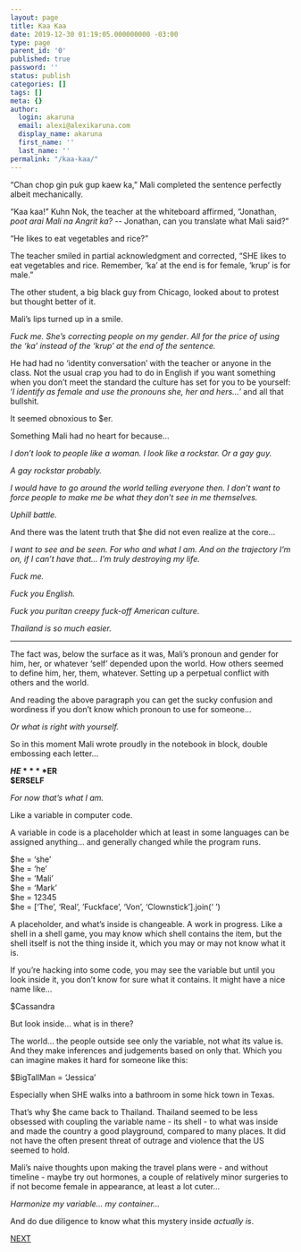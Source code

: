 ```yaml
---
layout: page
title: Kaa Kaa
date: 2019-12-30 01:19:05.000000000 -03:00
type: page
parent_id: '0'
published: true
password: ''
status: publish
categories: []
tags: []
meta: {}
author:
  login: akaruna
  email: alexi@alexikaruna.com
  display_name: akaruna
  first_name: ''
  last_name: ''
permalink: "/kaa-kaa/"
---
```

<!-- wp:paragraph -->

“Chan chop gin puk gup kaew ka,” Mali completed the sentence perfectly albeit mechanically.&nbsp;

<!-- /wp:paragraph -->

<!-- wp:paragraph -->

“Kaa kaa!” Kuhn Nok, the teacher at the whiteboard affirmed, “Jonathan, _poot arai Mali na Angrit ka? --_ Jonathan, can you translate what Mali said?”

<!-- /wp:paragraph -->

<!-- wp:paragraph -->

“He likes to eat vegetables and rice?”

<!-- /wp:paragraph -->

<!-- wp:paragraph -->

The teacher smiled in partial acknowledgment and corrected, “SHE likes to eat vegetables and rice. Remember, ‘ka’ at the end is for female, ‘krup’ is for male.”

<!-- /wp:paragraph -->

<!-- wp:paragraph -->

The other student, a big black guy from Chicago, looked about to protest but thought better of it.

<!-- /wp:paragraph -->

<!-- wp:paragraph -->

Mali’s lips turned up in a smile.&nbsp;

<!-- /wp:paragraph -->

<!-- wp:paragraph -->

_Fuck me. She’s correcting people on my gender_. _All for the price of using the ‘ka’ instead of the ‘krup’ at the end of the sentence.&nbsp;_

<!-- /wp:paragraph -->

<!-- wp:paragraph -->

He had had no ‘identity conversation’ with the teacher or anyone in the class. Not the usual crap you had to do in English if you want something when you don’t meet the standard the culture has set for you to be yourself: ‘_I identify as female and use the pronouns she, her and hers…’_ and all that bullshit.

<!-- /wp:paragraph -->

<!-- wp:paragraph -->

It seemed obnoxious to $er.

<!-- /wp:paragraph -->

<!-- wp:paragraph -->

Something Mali had no heart for because…

<!-- /wp:paragraph -->

<!-- wp:paragraph -->

_I don’t look to people like a woman. I look like a rockstar. Or a gay guy.&nbsp;_

<!-- /wp:paragraph -->

<!-- wp:paragraph -->

_A gay rockstar probably._

<!-- /wp:paragraph -->

<!-- wp:paragraph -->

_I would have to go around the world telling everyone then. I don’t want to force people to make me be what they don’t see in me themselves._

<!-- /wp:paragraph -->

<!-- wp:paragraph -->

_Uphill battle._

<!-- /wp:paragraph -->

<!-- wp:paragraph -->

And there was the latent truth that $he did not even realize at the core…

<!-- /wp:paragraph -->

<!-- wp:paragraph -->

_I want to see and be seen. For who and what I am. And on the trajectory I’m on, if I can’t have that… I’m truly destroying my life._

<!-- /wp:paragraph -->

<!-- wp:paragraph -->

_Fuck me._

<!-- /wp:paragraph -->

<!-- wp:paragraph -->

_Fuck you English.&nbsp;_

<!-- /wp:paragraph -->

<!-- wp:paragraph -->

_Fuck you puritan creepy fuck-off American culture.&nbsp;_

<!-- /wp:paragraph -->

<!-- wp:paragraph -->

_Thailand is so much easier._

<!-- /wp:paragraph -->

<!-- wp:separator -->

* * *
<!-- /wp:separator -->

<!-- wp:paragraph -->

The fact was, below the surface as it was, Mali’s pronoun and gender for him, her, or whatever ‘self’ depended upon the world. How others seemed to define him, her, them, whatever. Setting up a perpetual conflict with others and the world.&nbsp;

<!-- /wp:paragraph -->

<!-- wp:paragraph -->

And reading the above paragraph you can get the sucky confusion and wordiness if you don’t know which pronoun to use for someone…

<!-- /wp:paragraph -->

<!-- wp:paragraph -->

_Or what is right with yourself._

<!-- /wp:paragraph -->

<!-- wp:paragraph -->

So in this moment Mali wrote proudly in the notebook in block, double embossing each letter…

<!-- /wp:paragraph -->

<!-- wp:paragraph -->

**$HE**  
**$ER**  
**$ERSELF**

<!-- /wp:paragraph -->

<!-- wp:paragraph -->

_For now that’s what I am.&nbsp;_

<!-- /wp:paragraph -->

<!-- wp:paragraph -->

Like a variable in computer code.&nbsp;

<!-- /wp:paragraph -->

<!-- wp:paragraph -->

A variable in code is a placeholder which at least in some languages can be assigned anything… and generally changed while the program runs.

<!-- /wp:paragraph -->

<!-- wp:paragraph -->

$he = ‘she’  
$he = ‘he’  
$he = ‘Mali’  
$he = ‘Mark’  
$he = 12345  
$he = [‘The’, ‘Real’, ’Fuckface’, ‘Von’, ‘Clownstick’].join(‘ ’)

<!-- /wp:paragraph -->

<!-- wp:paragraph -->

A placeholder, and what’s inside is changeable. A work in progress. Like a shell in a shell game, you may know which shell contains the item, but the shell itself is not the thing inside it, which you may or may not know what it is.

<!-- /wp:paragraph -->

<!-- wp:paragraph -->

If you’re hacking into some code, you may see the variable but until you look inside it, you don’t know for sure what it contains. It might have a nice name like...

<!-- /wp:paragraph -->

<!-- wp:paragraph -->

$Cassandra

<!-- /wp:paragraph -->

<!-- wp:paragraph -->

But look inside… what is in there?&nbsp;

<!-- /wp:paragraph -->

<!-- wp:paragraph -->

The world… the people outside see only the variable, not what its value is. And they make inferences and judgements based on only that. Which you can imagine makes it hard for someone like this:

<!-- /wp:paragraph -->

<!-- wp:paragraph -->

$BigTallMan = ‘Jessica’

<!-- /wp:paragraph -->

<!-- wp:paragraph -->

Especially when SHE walks into a bathroom in some hick town in Texas.

<!-- /wp:paragraph -->

<!-- wp:paragraph -->

That’s why $he came back to Thailand. Thailand seemed to be less obsessed with coupling the variable name - its shell - to what was inside and made the country a good playground, compared to many places. It did not have the often present threat of outrage and violence that the US seemed to hold.

<!-- /wp:paragraph -->

<!-- wp:paragraph -->

Mali’s naive thoughts upon making the travel plans were - and without timeline - maybe try out hormones, a couple of relatively minor surgeries to if not become female in appearance, at least a lot cuter…&nbsp;

<!-- /wp:paragraph -->

<!-- wp:paragraph -->

_Harmonize my variable… my container…_

<!-- /wp:paragraph -->

<!-- wp:paragraph -->

And do due diligence to know what this mystery inside _actually is_.

<!-- /wp:paragraph -->

<!-- wp:paragraph -->

[NEXT](https://ffs.alexikaruna.com/dee-and-dee/)

<!-- /wp:paragraph -->

